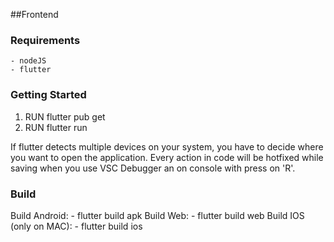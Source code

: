 ##Frontend

### Requirements
    - nodeJS
    - flutter

### Getting Started

1. RUN flutter pub get
2. RUN flutter run

If flutter detects multiple devices on your system, you have to decide where you want to open the application.
Every action in code will be hotfixed while saving when you use VSC Debugger an on console with press on 'R'.

### Build

Build Android:
    - flutter build apk
Build Web:
    - flutter build web
Build IOS (only on MAC):
    - flutter build ios
